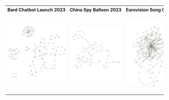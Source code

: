<table>
  <tr>
    <th style="white-space: nowrap; width: 1200px; text-align: left;">Bard Chatbot Launch 2023</th>
    <th style="white-space: nowrap; width: 900px; text-align: left;">China Spy Balloon 2023</th>
    <th style="white-space: nowrap; width: 900px; text-align: left;">Eurovision Song Contest 2023</th>
    <th style="white-space: nowrap; width: 900px; text-align: left;">Nurses Strike of 2023</th>
    <th style="white-space: nowrap; width: 900px; text-align: left;">Six Nations Rugby Tournament 2023</th>
  </tr>
  <tr>
    <td><img src="images/bard.png" width="900"></td>
    <td><img src="images/ChinaSpyBalloon.png" width="900"></td>
    <td><img src="images/Eurovision.png" width="900"></td>
    <td><img src="images/NursesStrike.png" width="900"></td>
    <td><img src="images/SixNations.png" width="900"></td>
  </tr>
</table>
